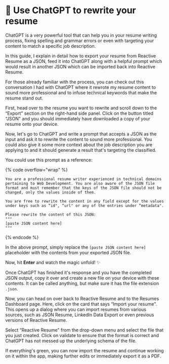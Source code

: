 # 🧠 Use ChatGPT to rewrite your resume

ChatGPT is a very powerful tool that can help you in your resume writing process, fixing spelling and grammar errors or even with targeting your content to match a specific job description.

In this guide, I explain in detail how to export your resume from Reactive Resume as a JSON, feed it into ChatGPT along with a helpful prompt which would result in another JSON which can be imported back into Reactive Resume.

For those already familiar with the process, you can check out this conversation I had with ChatGPT where it rewrote my resume content to sound more professional and to infuse technical keywords that make the resume stand out.

First, head over to the resume you want to rewrite and scroll down to the “Export" section on the right-hand side panel. Click on the button titled “JSON" and you should immediately have downloaded a copy of your resume onto your device.

Now, let's go to ChatGPT and write a prompt that accepts a JSON as the input and ask it to rewrite the content to sound more professional. You could also give it some more context about the job description you are applying to and it should generate a result that's targeting the classified.

You could use this prompt as a reference:

{% code overflow="wrap" %}
```
You are a professional resume writer experienced in technical domains pertaining to Web Development. You are also aware of the JSON file format and must remember that the keys of the JSON file should not be changed, only the values inside of them.

You are free to rewrite the content in any field except for the values under keys such as “id", “url" or any of the entries under “metadata".

Please rewrite the content of this JSON:
"""
[paste JSON content here]
"""
```
{% endcode %}

In the above prompt, simply replace the `[paste JSON content here]` placeholder with the contents from your exported JSON file.

Now, hit **Enter** and watch the magic unfold! ✨

Once ChatGPT has finished it's response and you have the completed JSON output, copy it over and create a new file on your device with these contents. It can be called anything, but make sure it has the file extension `.json`.

Now, you can head on over back to Reactive Resume and to the Resumes Dashboard page. Here, click on the card that says “Import your resume". This opens up a dialog where you can import resumes from various sources, such as JSON Resume, LinkedIn Data Export or even previous versions of Reactive Resume.

Select “Reactive Resume" from the drop-down menu and select the file that you just created. Click on validate to ensure that the format is correct and ChatGPT has not messed up the underlying schema of the file.

If everything's green, you can now import the resume and continue working on it within the app, making further edits or immediately export it as a PDF.
